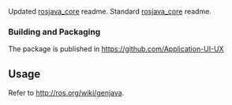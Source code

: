 Updated [rosjava_core](https://github.com/Application-UI-UX/rosjava_core) readme.
Standard [rosjava_core](https://github.com/rosjava/rosjava_core) readme.

### Building and Packaging
The package is published in https://github.com/Application-UI-UX

## Usage ##
Refer to http://ros.org/wiki/genjava.
